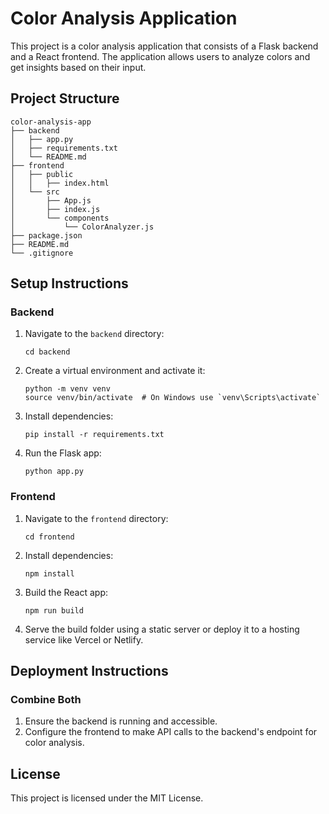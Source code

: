 # Color Analysis Application

This project is a color analysis application that consists of a Flask backend and a React frontend. The application allows users to analyze colors and get insights based on their input.

## Project Structure

```
color-analysis-app
├── backend
│   ├── app.py
│   ├── requirements.txt
│   └── README.md
├── frontend
│   ├── public
│   │   ├── index.html
│   └── src
│       ├── App.js
│       ├── index.js
│       └── components
│           └── ColorAnalyzer.js
├── package.json
├── README.md
└── .gitignore
```

## Setup Instructions

### Backend

1. Navigate to the `backend` directory:
   ```
   cd backend
   ```

2. Create a virtual environment and activate it:
   ```
   python -m venv venv
   source venv/bin/activate  # On Windows use `venv\Scripts\activate`
   ```

3. Install dependencies:
   ```
   pip install -r requirements.txt
   ```

4. Run the Flask app:
   ```
   python app.py
   ```

### Frontend

1. Navigate to the `frontend` directory:
   ```
   cd frontend
   ```

2. Install dependencies:
   ```
   npm install
   ```

3. Build the React app:
   ```
   npm run build
   ```

4. Serve the build folder using a static server or deploy it to a hosting service like Vercel or Netlify.

## Deployment Instructions

### Combine Both

1. Ensure the backend is running and accessible.
2. Configure the frontend to make API calls to the backend's endpoint for color analysis.

## License

This project is licensed under the MIT License.